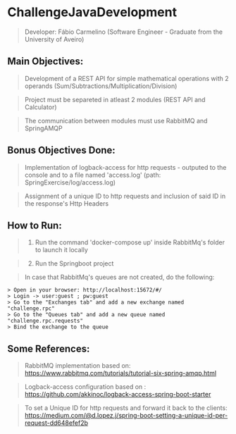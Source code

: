 # ChallengeJavaDevelopment
  > Developer: Fábio Carmelino (Software Engineer - Graduate from the University of Aveiro)
  
## Main Objectives: 
  > Development of a REST API for simple mathematical operations with 2 operands (Sum/Subtractions/Multiplication/Division)

  > Project must be separeted in atleast 2 modules (REST API and Calculator)

  > The communication between modules must use RabbitMQ and SpringAMQP

## Bonus Objectives Done:
  > Implementation of logback-access for http requests - outputed to the console and to a file named 'access.log' (path: SpringExercise/log/access.log)

  > Assignment of a unique ID to http requests and inclusion of said ID in the response's Http Headers

## How to Run:
  > 1. Run the command 'docker-compose up' inside RabbitMq's folder to launch it locally

  > 2. Run the Springboot project

  > In case that RabbitMq's queues are not created, do the following: 

    > Open in your browser: http://localhost:15672/#/ 
    > Login -> user:guest ; pw:guest
    > Go to the "Exchanges tab" and add a new exchange named "challenge.rpc"
    > Go to the "Queues tab" and add a new queue named "challenge.rpc.requests"
    > Bind the exchange to the queue

## Some References: 
  > RabbitMQ implementation based on: https://www.rabbitmq.com/tutorials/tutorial-six-spring-amqp.html

  > Logback-access configuration based on : https://github.com/akkinoc/logback-access-spring-boot-starter 

  > To set a Unique ID for http requests and forward it back to the clients: https://medium.com/@d.lopez.j/spring-boot-setting-a-unique-id-per-request-dd648efef2b
  
